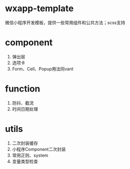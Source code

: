 # wxapp-template
微信小程序开发模板，提供一些常用组件和公共方法；scss支持

# component
1. 弹出层
2. 选项卡
3. Form、Cell、Popup用法同vant

# function
1. 防抖、截流
2. 时间日期处理

# utils
1. 二次封装缓存
2. 小程序Component二次封装
3. 常用正则、system
4. 变量类型检查